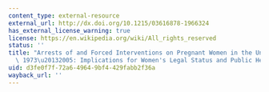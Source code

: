 ```yaml
---
content_type: external-resource
external_url: http://dx.doi.org/10.1215/03616878-1966324
has_external_license_warning: true
license: https://en.wikipedia.org/wiki/All_rights_reserved
status: ''
title: "Arrests of and Forced Interventions on Pregnant Women in the United States,\
  \ 1973\u20132005: Implications for Women's Legal Status and Public Health"
uid: d3fe0f7f-72a6-4964-9bf4-429fabb2f36a
wayback_url: ''
---
```

